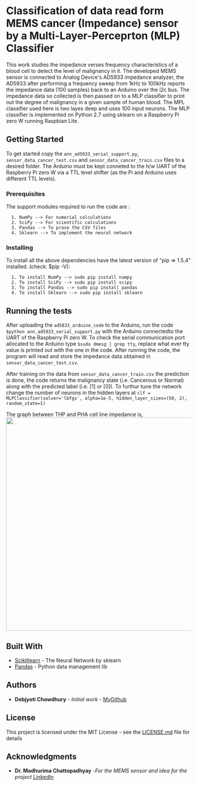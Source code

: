# Classification of data read form MEMS cancer (Impedance) sensor by a Multi-Layer-Perceprton (MLP) Classifier 

This work studies the impedance verses frequency characteristics of a blood cell to detect the level of malignancy in it. The developed MEMS sensor is connected to Analog Device's AD5933 impedance analyzer, the AD5933 after performing a frequency sweep from 1kHz to 100kHz reports the impedance data (100 samples) back to an Arduino over the i2c bus. The impedance data so collected is then passed on to a MLP classifier to print out the degree of malignancy in a given sample of human blood. The MPL classifier used here is two layes deep and uses 100 input neurons. The MLP classifier is implemented on Python 2.7 using sklearn on a Raspberry Pi zero W running Raspbian Lite.   

## Getting Started

To get started copy the `ann_ad5933_serial_support.py`, `sensor_data_cancer_test.csv` and `sensor_data_cancer_train.csv` files to a desired folder. The Arduino must be kept conneted to the h/w UART of the Raspberry Pi zero W via a TTL level shifter (as the Pi and Arduino uses different TTL levels).

### Prerequisites

The support modules required to run the code are :
     
      1. NumPy --> For numerial calculations
      2. SciPy --> For scientific calculations  
      3. Pandas --> To prase the CSV files
      4. Sklearn --> To implement the neural network

### Installing

To install all the above dependencies have the latest version of "pip => 1.5.4" installed. (check: $pip -V):

      1. To install NumPy --> sudo pip install numpy
      2. To install SciPy --> sudo pip install scipy
      3. To install Pandas --> sudo pip install pandas
      4. To install Sklearn --> sudo pip install sklearn

## Running the tests

After uploading the `ad5833_arduino_code` to the Arduino, run the code `$python ann_ad5933_serial_support.py` with the Arduino connectedto the UART of the Raspberry Pi zero W. To check the serial communication port allocated to the Arduino type 
`$sudo dmesg | grep tty`, replace what ever tty value is printed out with the one in the code. After running the code, the program will read and store the impedance data obtained in `sensor_data_cancer_test.csv`.   

After training on the data from `sensor_data_cancer_train.csv` the prediction is done, the code returns the malignancy state (i.e. Cancerous or Normal) along with the predicted label (i.e. [1] or [0]). To furthur tune the network change the number of neurons in the hidden layers at `clf = MLPClassifier(solver='lbfgs', alpha=1e-5, hidden_layer_sizes=(50, 2), random_state=1)`

The graph between THP and PHA cell line impedance is, 
                                    <img src="https://github.com/debjyotiC/AD5933-MEMS-Cancer-Sensor/blob/master/thp_pha_imp.png" width="580">

## Built With

* [Scikitlearn](http://scikit-learn.org/) - The Neural Network by sklearn 
* [Pandas](https://pandas.pydata.org/) - Python data management lib

## Authors

* **Debjyoti Chowdhury** - *Initial work* - [MyGithub](https://github.com/debjyotiC)

## License

This project is licensed under the MIT License - see the [LICENSE.md](LICENSE.md) file for details

## Acknowledgments

* **Dr. Madhurima Chattopadhyay** -*For the MEMS sensor and idea for the project* [LinkedIn](https://www.linkedin.com/in/dr-madhurima-chattopadhyay-1a62294a/)
